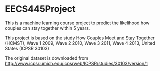 EECS445Project
==============
This is a machine learning course project to predict the likelihood how couples can stay together within 5 years. 

This project is based on the study How Couples Meet and Stay Together (HCMST), Wave 1 2009, Wave 2 2010, Wave 3 2011, Wave 4 2013, United States (ICPSR 30103)  

The original dataset is downloaded from http://www.icpsr.umich.edu/icpsrweb/ICPSR/studies/30103/version/1
